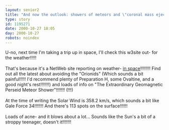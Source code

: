 ```yaml
---
layout: senior2
title: "And now the outlook: showers of meteors and \"coronal mass ejections\"!!!!"
type: story
id: 1195271
date: 2000-10-27 18:05
day: 2000-10-27
robots: noindex
---
```

U-no, next time I'm taking a trip up in space, I'll check this w3site out- for the weather!!!!!<br/> <br/>That's because it's a NetWeb site reporting on weather- <a href="http://www.spaceweather.com/">in space</a>!!!!!!!! Find out all the latest about avoiding the "Orionids" (Which sounds a bit painful!!!!! I'd recommend plenty of Preparation H, some Ovaltine, and a good night's rest!!!!!!!) and loads of info on "The Extraordinary Geomagnetic Perseid Meteor Shower"!!!!!!! (!!!) <br/> <br/>At the time of writing the Solar Wind is 358.2 km/s, which sounds a bit like Gale Force 34!!!!!!! And there's 113 spots on the surface!!!!!! <br/> <br/>Loads of acne- and it blows about a lot... Sounds like the Sun's a bit of a stroppy teenager, doesn't it!!!!!!!
